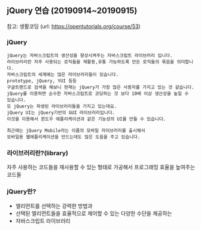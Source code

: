 ## jQuery 연습 (20190914~20190915)

참고: 생활코딩 (url: https://opentutorials.org/course/53)

### jQuery
```
jQuery는 자바스크립트의 생산성을 향상시켜주는 자바스크립트 라이브러리 입니다. 
라이브러리란 자주 사용되는 로직들을 재활용,유통 가능하도록 만든 로직들의 묶음을 의미합니다.
자바스크립트의 세계에는 많은 라이브러리들이 있습니다. 
prototype, jQuery, YUI 등등
구글트랜드로 검색을 해보니 현재는 jQuery가 가장 많은 사용자를 가지고 있는 것 같습니다.
jQuery를 이용하면 순수한 자바스크립트로 코딩하는 것 보다 10배 이상 생산성을 높일 수 있습니다. 
또 jQuery는 파생된 라이브러리들을 가지고 있는데요. 
jQuery UI는 jQuery기반의 GUI 라이브러리입니다.
이것을 이용해서 윈도우 에플리케이션과 같은 기능성의 UI를 만들 수 있습니다.

최근에는 jQuery Mobile라는 이름의 모바일 라이브러리를 출시해서 
모바일용 웹에플리케이션을 만드는데도 많은 도움을 주고 있습니다.  
```

### 라이브러리란?(library)

자주 사용하는 코드들을 재사용할 수 있는 형태로 가공해서 프로그래밍 효율을 높여주는 코드들

### jQuery란?

* 엘리먼트를 선택하는 강력한 방법과
* 선택된 엘리먼트들을 효율적으로 제어할 수 있는 다양한 수단을 제공하는
* 자바스크립트 라이브러리
